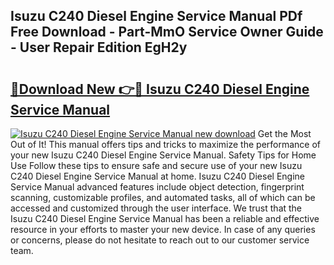 ## Isuzu C240 Diesel Engine Service Manual PDf Free Download - Part-MmO Service Owner Guide - User Repair Edition EgH2y

# <h2><a href="http://bc48990.oget.top/?id=Isuzu+C240+Diesel+Engine+Service+Manual">🔗Download New 👉🔴 Isuzu C240 Diesel Engine Service Manual</a></h2>

[![Isuzu C240 Diesel Engine Service Manual new download](https://i.imgur.com/5g1atiW.png)](http://bc48990.oget.top/?id=Isuzu+C240+Diesel+Engine+Service+Manual)
Get the Most Out of It! This manual offers tips and tricks to maximize the performance of your new Isuzu C240 Diesel Engine Service Manual. Safety Tips for Home Use Follow these tips to ensure safe and secure use of your new Isuzu C240 Diesel Engine Service Manual at home. Isuzu C240 Diesel Engine Service Manual advanced features include object detection, fingerprint scanning, customizable profiles, and automated tasks, all of which can be accessed and customized through the user interface. We trust that the Isuzu C240 Diesel Engine Service Manual has been a reliable and effective resource in your efforts to master your new device. In case of any queries or concerns, please do not hesitate to reach out to our customer service team.
